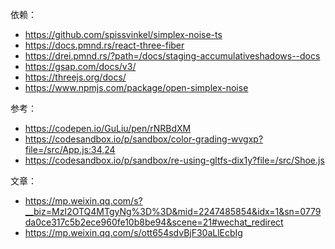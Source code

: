 依赖：

* https://github.com/spissvinkel/simplex-noise-ts
* https://docs.pmnd.rs/react-three-fiber
* https://drei.pmnd.rs/?path=/docs/staging-accumulativeshadows--docs
* https://gsap.com/docs/v3/
* https://threejs.org/docs/
* https://www.npmjs.com/package/open-simplex-noise

参考：

* https://codepen.io/GuLiu/pen/rNRBdXM
* https://codesandbox.io/p/sandbox/color-grading-wvgxp?file=/src/App.js:34,24
* https://codesandbox.io/p/sandbox/re-using-gltfs-dix1y?file=/src/Shoe.js

文章：

* https://mp.weixin.qq.com/s?__biz=MzI2OTQ4MTgyNg%3D%3D&mid=2247485854&idx=1&sn=0779da0ce317c5b2ece960fe10b8be94&scene=21#wechat_redirect
* https://mp.weixin.qq.com/s/ott654sdvBjF30aLlEcbIg